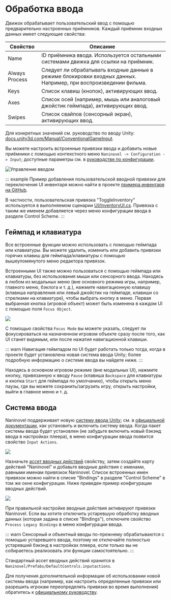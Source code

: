# Обработка ввода
 
Движок обрабатывает пользовательский ввод с помощью предварительно настроенных приёмников. Каждый приёмник входных данных имеет следующие свойства:

Свойство | Описание
--- | ---
Name | ID приёмника ввода. Используется остальными системами движка для ссылки на приёмник.
Always Process | Следует ли обрабатывать входные данные в режиме блокировки входных данных. Например, при воспроизведении фильма.
Keys | Список клавиш (кнопок), активирующих ввод.
Axes | Список осей (например, мышь или аналоговый джойстик геймпада), активирующих ввод.
Swipes | Список свайпов (сенсорный экран), активирующих ввод.

Для конкретных значений см. руководство по вводу Unity: [docs.unity3d.com/Manual/ConventionalGameInput](https://docs.unity3d.com/Manual/ConventionalGameInput.html).

Вы можете настроить встроенные привязки ввода и добавить новые приёмники с помощью контекстного меню `Naninovel -> Configuration -> Input`; доступные параметры см. в [руководстве по конфигурации](/ru/guide/configuration.md#input).

![Управление вводом](https://i.gyazo.com/2f97539323c9fc36124e286856a36f84.png)

::: example
Пример добавления пользовательской вводной привязки для переключения UI инвентаря можно найти в проекте [примера инвентаря на GitHub](https://github.com/Naninovel/Inventory).

В частности, пользовательская привязка "ToggleInventory" используется в выполняемом сценарии [UI/InventoryUI.cs](https://github.com/Naninovel/Inventory/blob/master/Assets/NaninovelInventory/Runtime/UI/InventoryUI.cs#L215). Привязка с таким же именем добавляется через меню конфигурации ввода в разделе Control Scheme.
:::

## Геймпад и клавиатура

Все встроенные функции можно использовать с помощью геймпада или клавиатуры. Вы можете удалить, изменить или добавить привязки горячих клавиш для геймпада/клавиатуры с помощью вышеупомянутого меню редактора привязок.

Встроенными UI также можно пользоваться с помощью геймпада или клавиатуры, без использования мыши или сенсорного ввода. Находясь в любом из модальных меню (вне основного режима игры, например, главного меню, бэклога и т. д.), нажмите навигационную клавишу (клавиша направления или левый джойстик на геймпаде, клавиши со стрелками на клавиатуре), чтобы выбрать кнопку в меню. Первая выбранная кнопка (игровой объект) может быть изменена в каждом UI с помощью поля `Focus Object`.

![](https://i.gyazo.com/809d4c423d1696a075d5fb73370d48fa.png)

С помощью свойства `Focus Mode` вы можете указать, следует ли фокусироваться на назначенном игровом объекте сразу после того, как UI станет видимым, или после нажатия навигационной клавиши.

::: warn
Навигация геймпадом по UI будет работать только тогда, когда в проекте будет установлена новая система ввода Unity; более подробную информацию о системе ввода вы найдете ниже.
:::

Находясь в основном игровом режиме (вне модальных UI), нажмите кнопку, привязанную к вводу `Pause` (клавиша `Backspace` для клавиатуры и кнопка `Start` для геймпада по умолчанию), чтобы открыть меню паузы, где вы можете сохранить/загрузить игру, открыть настройки, выйти в главное меню и т. д.

## Система ввода

Naninovel поддерживает новую [систему ввода Unity](https://blogs.unity3d.com/2019/10/14/introducing-the-new-input-system/); см. в [официальной документации](https://docs.unity3d.com/Packages/com.unity.inputsystem@1.0/manual/Installation.html), как установить и включить систему ввода. Когда пакет системы ввода будет установлен (не забудьте включить новый бэкэнд ввода в настройках плеера), в меню конфигурации ввода появится свойство `Input Actions`.

![](https://i.gyazo.com/7c6d767c0f3443e1999fe14917080eb1.png)

Назначьте [ассет вводных действий](https://docs.unity3d.com/Packages/com.unity.inputsystem@1.0/manual/ActionAssets.html?q=input%20actions%20asset) свойству, затем создайте карту действий "Naninovel" и добавьте вводные действия с именами, равными именам привязкок Naninovel. Список встроенных имен привязок можно найти в списке "Bindings" в разделе "Control Scheme" в том же окне конфигурации. Ниже приведен пример конфигурации вводных действий.

![](https://i.gyazo.com/36d1951519e4f671509c7136a83d9958.png)

При правильной настройке вводные действия активируют привязки Naninovel. Если вы хотите отключить устаревшую обработку вводных данных (которая задана в списке "Bindings"), отключите свойство `Process Legacy Bindings` в меню конфигурации ввода.

::: warn
Сенсорный и объектный вводы по-прежнему обрабатываются с помощью устаревшего ввода, поэтому не отключайте полностью устаревший бэкэнд в настройках плеера, если только вы не собираетесь реализовать эти функции самостоятельно.
:::

Стандартный ассет вводных действий хранится в `Naninovel/Prefabs/DefaultControls.inputactions`.

Для получения дополнительной информации об использовании новой системы ввода (например, как настроить определенные привязки или разрешить игрокам переопределять привязки во время выполнения) обратитесь к [официальному руководству](https://docs.unity3d.com/Packages/com.unity.inputsystem@1.0/manual).